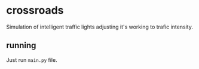 # crossroads

Simulation of intelligent traffic lights adjusting it's working to trafic intensity.

## running

Just run `main.py` file.
